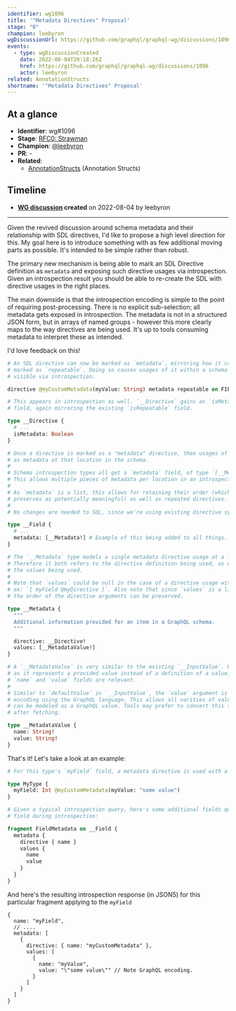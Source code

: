 ```yaml
---
identifier: wg1096
title: '"Metadata Directives" Proposal'
stage: "0"
champion: leebyron
wgDiscussionUrl: https://github.com/graphql/graphql-wg/discussions/1096
events:
  - type: wgDiscussionCreated
    date: 2022-08-04T20:18:26Z
    href: https://github.com/graphql/graphql-wg/discussions/1096
    actor: leebyron
related: AnnotationStructs
shortname: '"Metadata Directives" Proposal'
---
```


## At a glance

- **Identifier**: wg#1096
- **Stage**: [RFC0: Strawman](https://github.com/graphql/graphql-spec/blob/main/CONTRIBUTING.md#stage-0-strawman)
- **Champion**: [@leebyron](https://github.com/leebyron)
- **PR**: -
- **Related**:
  - [AnnotationStructs](/rfcs/AnnotationStructs "Annotation Structs / RFC0") (Annotation Structs)

<!-- BEGIN_CUSTOM_TEXT -->



<!-- END_CUSTOM_TEXT -->

## Timeline

- **[WG discussion](https://github.com/graphql/graphql-wg/discussions/1096) created** on 2022-08-04 by leebyron

<!-- VERBATIM -->

---

Given the revived discussion around schema metadata and their relationship with SDL directives, I'd like to propose a high level direction for this. My goal here is to introduce something with as few additional moving parts as possible. It's intended to be simple rather than robust.

The primary new mechanism is being able to mark an SDL Directive definition as `metadata` and exposing such directive usages via introspection. Given an introspection result you should be able to re-create the SDL with directive usages in the right places.

The main downside is that the introspection encoding is simple to the point of requiring post-processing. There is no explicit sub-selection; all metadata gets exposed in introspection. The metadata is not in a structured JSON form, but in arrays of named groups - however this more clearly maps to the way directives are being used. It's up to tools consuming metadata to interpret these as intended.

I'd love feedback on this!

```graphql
# An SDL directive can now be marked as `metadata`, mirroring how it can be 
# marked as `repeatable`. Doing so causes usages of it within a schema to be 
# visible via introspection.

directive @myCustomMetadata(myValue: String) metadata repeatable on FIELD

# This appears in introspection as well. `__Directive` gains an `isMetadata` 
# field, again mirroring the existing `isRepeatable` field.

type __Directive {
  # ...
  isMetadata: Boolean
}

# Once a directive is marked as a "metadata" directive, then usages of it appear
# as metadata at that location in the schema.
#
# Schema introspection types all get a `metadata` field, of type `[__Metadata]`.
# This allows multiple pieces of metadata per location in an introspected schema.
#
# As `metadata` is a list, this allows for retaining their order (which spec 
# preserves as potentially meaningful) as well as repeated directives.
#
# No changes are needed to SDL, since we're using existing directive syntax.

type __Field {
  # ...
  metadata: [__Metadata!] # Example of this being added to all things.
}

# The `__Metadata` type models a single metadata directive usage at a location.
# Therefore it both refers to the directive definition being used, as well as
# the values being used.
#
# Note that `values` could be null in the case of a directive usage without args
# ex: `{ myField @myDirective }`. Also note that since `values` is a list, that
# the order of the directive arguments can be preserved.

type __Metadata {
  """
  Additional information provided for an item in a GraphQL schema.
  """

  directive: __Directive!
  values: [__MetadataValue!]
}

# A `__MetadataValue` is very similar to the existing `__InputValue`. However,
# as it represents a provided value instead of a definition of a value, only the 
# `name` and `value` fields are relevant.
#
# Similar to `defaultValue` in `__InputValue`, the `value` argument is a String 
# encoding using the GraphQL language. This allows all varities of values which
# can be modeled as a GraphQL value. Tools may prefer to convert this to JSON 
# after fetching.

type __MetadataValue {
  name: String!
  value: String!
}
```

That's it! Let's take a look at an example:

```graphql
# For this type's `myField` field, a metadata directive is used with a value provided.

type MyType {
  myField: Int @myCustomMetadata(myValue: "some value")
}

# Given a typical introspection query, here's some additional fields queried on 
# field during introspection:

fragment FieldMetadata on __Field {
  metadata {
    directive { name }
    values {
      name
      value
    }
  }
}
```

And here's the resulting introspection response (in JSON5) for this particular fragment applying to the `myField`

```json5
{
  name: "myField",
  // ....
  metadata: [
    {
      directive: { name: "myCustomMetadata" },
      values: [
        { 
          name: "myValue",
          value: "\"some value\"" // Note GraphQL encoding.
        }
      ]
    }
  ]
}

```
